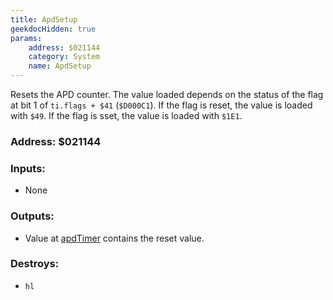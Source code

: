```yaml
---
title: ApdSetup
geekdocHidden: true
params:
    address: $021144
    category: System
    name: ApdSetup
---
```


Resets the APD counter. The value loaded depends on the status of the flag at bit 1 of `ti.flags + $41` (`$D000C1`). If the flag is reset, the value is loaded with `$49`. If the flag is sset, the value is loaded with `$1E1`.

### Address: $021144

### Inputs:
* None

### Outputs:
* Value at [apdTimer](../../../memory/all/apdTimer) contains the reset value.

### Destroys:
* `hl`
